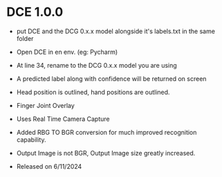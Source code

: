 # DCE 1.0.0

- put DCE and the DCG 0.x.x model alongside it's labels.txt in the same folder
- Open DCE in en env. (eg: Pycharm)
- At line 34, rename to the DCG 0.x.x model you are using
- A predicted label along with confidence will be returned on screen
- Head position is outlined, hand positions are outlined.
- Finger Joint Overlay
- Uses Real Time Camera Capture

- Added RBG TO BGR conversion for much improved recognition capability.
- Output Image is not BGR, Output Image size greatly increased.

- Released on 6/11/2024

